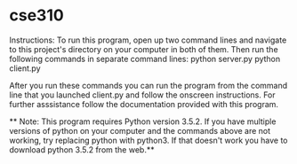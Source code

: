 # cse310
Instructions: To run this program, open up two command lines and navigate to this project's directory on your computer in both of them. 
Then run the following commands in separate command lines:
  python server.py
  python client.py

After you run these commands you can run the program from the command line that you launched client.py and follow the onscreen instructions.
For further asssistance follow the documentation provided with this program.

  ** Note: This program requires Python version 3.5.2. If you have multiple versions of python on your computer and the commands above
           are not working, try replacing python with python3. If that doesn't work you have to download python 3.5.2 from the web.**
